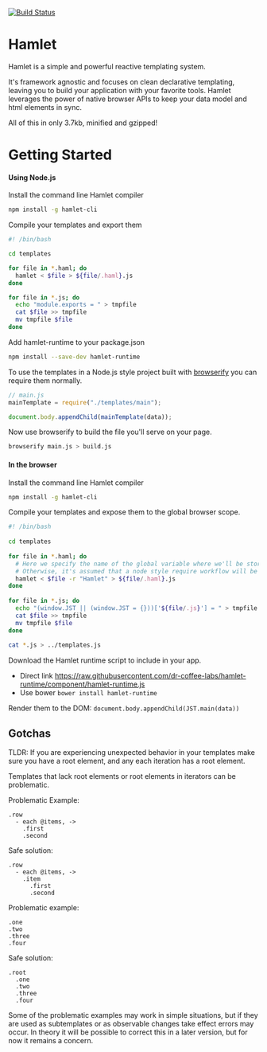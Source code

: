 [![Build Status](https://travis-ci.org/dr-coffee-labs/hamlet.svg?branch=master)](https://travis-ci.org/dr-coffee-labs/hamlet)

Hamlet
======

Hamlet is a simple and powerful reactive templating system.

It's framework agnostic and focuses on clean declarative templating, leaving you to build your application with your favorite tools. Hamlet leverages the power of native browser APIs to keep your data model and html elements in sync.

All of this in only 3.7kb, minified and gzipped!

Getting Started
===============

#### Using Node.js

Install the command line Hamlet compiler
 
```bash
npm install -g hamlet-cli
```

Compile your templates and export them

```bash
#! /bin/bash

cd templates

for file in *.haml; do
  hamlet < $file > ${file/.haml}.js
done

for file in *.js; do
  echo "module.exports = " > tmpfile
  cat $file >> tmpfile
  mv tmpfile $file
done
```

Add hamlet-runtime to your package.json

```bash
npm install --save-dev hamlet-runtime
```

To use the templates in a Node.js style project built with [browserify](https://github.com/substack/node-browserify) you can require them normally.

```javascript
// main.js
mainTemplate = require("./templates/main");

document.body.appendChild(mainTemplate(data));
```

Now use browserify to build the file you'll serve on your page.

```bash
browserify main.js > build.js
```

#### In the browser

Install the command line Hamlet compiler

```bash
npm install -g hamlet-cli
```

Compile your templates and expose them to the global browser scope.

```bash
#! /bin/bash
 
cd templates
 
for file in *.haml; do
  # Here we specify the name of the global variable where we'll be storing the Hamlet runtime with the -r option.
  # Otherwise, it's assumed that a node style require workflow will be used.
  hamlet < $file -r "Hamlet" > ${file/.haml}.js
done
 
for file in *.js; do
  echo "(window.JST || (window.JST = {}))['${file/.js}'] = " > tmpfile
  cat $file >> tmpfile
  mv tmpfile $file
done
 
cat *.js > ../templates.js
```

Download the Hamlet runtime script to include in your app.
  * Direct link https://raw.githubusercontent.com/dr-coffee-labs/hamlet-runtime/component/hamlet-runtime.js
  * Use bower `bower install hamlet-runtime`

Render them to the DOM: `document.body.appendChild(JST.main(data))`

Gotchas
-------

TLDR: If you are experiencing unexpected behavior in your templates make sure you have a root element,
and any each iteration has a root element.

Templates that lack root elements or root elements in iterators can be problematic.

Problematic Example:

```haml
.row
  - each @items, ->
    .first
    .second
```

Safe solution:

```haml
.row
  - each @items, ->
    .item
      .first
      .second
```

Problematic example:

```haml
.one
.two
.three
.four
```

Safe solution:

```haml
.root
  .one
  .two
  .three
  .four
```

Some of the problematic examples may work in simple situations, but if they are used as subtemplates or as observable changes take effect errors may occur. In theory it will be possible to correct this in a later version, but for now it remains a concern.

